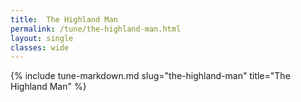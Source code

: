 ```yaml
---
title:  The Highland Man
permalink: /tune/the-highland-man.html
layout: single
classes: wide
---
```

{% include tune-markdown.md slug="the-highland-man" title="The Highland Man" %}
